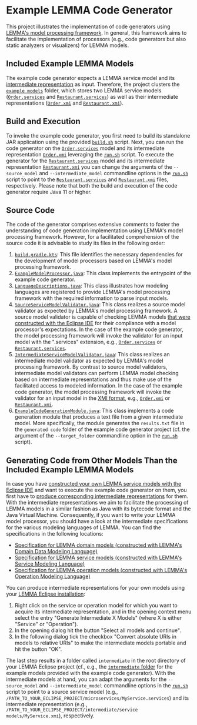 # Example LEMMA Code Generator

This project illustrates the implementation of code generators using
[LEMMA's model processing framework](https://github.com/SeelabFhdo/lemma/tree/main/de.fhdo.lemma.model_processing).
In general, this framework aims to facilitate the implementation of processors (e.g., code generators but also static
analyzers or visualizers) for LEMMA models.

## Included Example LEMMA Models
The example code generator expects a LEMMA service model and its
[intermediate representation](https://github.com/SeelabFhdo/lemma/tree/main/de.fhdo.lemma.service.intermediate.metamodel/doc/build/html)
as input. Therefore, the project clusters the [`example models`](example%20models) folder, which stores two LEMMA
service models ([`Order.services`](example%20models/microservices/Order.services) and
[`Restaurant.services`](example%20models/microservices/Restaurant.services)) as well as their intermediate
representations ([`Order.xmi`](example%20models/intermediate/service%20models/Order.xmi) and
[`Restaurant.xmi`](example%20models/intermediate/service%20models/Restaurant.xmi)).

## Build and Execution
To invoke the example code generator, you first need to build its standalone JAR application using the provided
[`build.sh`](build.sh) script. Next, you can run the code generator on the
[`Order.services`](example%20models/microservices/Order.services) model and its intermediate representation
[`Order.xmi`](example%20models/intermediate/service%20models/Order.xmi) leveraging the [`run.sh`](run.sh) script. To
execute the generator for the [`Restaurant.services`](example%20models/microservices/Restaurant.services) model and
its intermediate representation [`Restaurant.xmi`](example%20models/intermediate/service%20models/Restaurant.xmi) you
can change the arguments of the `--source_model` and `--intermediate_model` commandline options in the
[`run.sh`](run.sh) script to point to the [`Restaurant.services`](example%20models/microservices/Restaurant.services)
and [`Restaurant.xmi`](example%20models/intermediate/service%20models/Restaurant.xmi) files, respectively. Please note
that both the build and execution of the code generator require Java 11 or higher.

## Source Code
The code of the generator comprises extensive comments to foster the understanding of code generation implementation
using LEMMA's model processing framework. However, for a facilitated comprehension of the source code it is advisable to
study its files in the following order:
1. [`build.gradle.kts`](build.gradle.kts): This file identifies the necessary dependencies for the development of model
  processors based on LEMMA's model processing framework.
2. [`ExampleModelProcessor.java`](src/main/java/de/fhdo/lemma/examples/model_processing/ExampleModelProcessor.java):
  This class implements the entrypoint of the example code generator.
3. [`LanguageDescriptions.java`](src/main/java/de/fhdo/lemma/examples/model_processing/LanguageDescriptions.java): This
  class illustrates how modeling languages are registered to provide LEMMA's model processing framework with the
  required information to parse input models.
4. [`SourceServiceModelValidator.java`](src/main/java/de/fhdo/lemma/examples/model_processing/SourceServiceModelValidator.java):
  This class realizes a source model validator as expected by LEMMA's model processing framework. A source model
  validator is capable of checking LEMMA models
  [that were constructed with the Eclipse IDE](https://seelabfhdo.github.io/lemma-docs/getting-started/tour/index.html)
  for their compliance with a model processor's expectations. In the case of the example code generator, the model
  processing framework will invoke the validator for an input model with the ".services" extension, e.g.,
  [`Order.services`](example%20models/microservices/Order.services) or
  [`Restaurant.services`](example%20models/microservices/Restaurant.services).
5. [`IntermediateServiceModelValidator.java`](src/main/java/de/fhdo/lemma/examples/model_processing/IntermediateServiceModelValidator.java):
  This class realizes an intermediate model validator as expected by LEMMA's model processing framework. By contrast to
  source model validators, intermediate model validators can perform LEMMA model checking based on intermediate
  representations and thus make use of the facilitated access to modeled information. In the case of the example code
  generator, the model processing framework will invoke the validator for an input model in the
  [XMI format](https://www.omg.org/spec/XMI/2.5.1/About-XMI/), e.g.,
  [`Order.xmi`](example%20models/intermediate/service%20models/Order.xmi) or
  [`Restaurant.xmi`](example%20models/intermediate/service%20models/Restaurant.xmi).
6. [`ExampleCodeGenerationModule.java`](src/main/java/de/fhdo/lemma/examples/model_processing/ExampleCodeGenerationModule.java):
  This class implements a code generation module that produces a text file from a given intermediate model. More
  specifically, the module generates the `results.txt` file in the `generated code` folder of the example code generator
  project (cf. the argument of the `--target_folder` commandline option in the [`run.sh`](run.sh) script).

## Generating Code from Other Models Than the Included Example LEMMA Models
In case you have [constructed your own LEMMA service models with the Eclipse IDE](https://seelabfhdo.github.io/lemma-docs/getting-started/tour/index.html)
and want to execute the example code generator on them, you first have to
[produce corresponding intermediate representations](https://seelabfhdo.github.io/lemma-docs/developer-guide/intermediate-model-specifications/obtaining-intermediate-models/)
for them. With the intermediate representations we aim to facilitate the processing of LEMMA models in a
similar fashion as Java with its bytecode format and the Java Virtual Machine. Consequently, if you want to write your
LEMMA model processor, you should have a look at the intermediate specifications for the various modeling languages of
LEMMA. You can find the specifications in the following locations:
- [Specification for LEMMA domain models (constructed with LEMMA's Domain Data Modeling Language)](https://seelabfhdo.github.io/lemma-docs/developer-guide/intermediate-model-specifications/intermediate-domain-model-specification/)
- [Specification for LEMMA service models (constructed with LEMMA's Service Modeling Language)](https://seelabfhdo.github.io/lemma-docs/developer-guide/intermediate-model-specifications/intermediate-service-model-specification/)
- [Specification for LEMMA operation models (constructed with LEMMA's Operation Modeling Language)](https://seelabfhdo.github.io/lemma-docs/developer-guide/intermediate-model-specifications/intermediate-operation-model-specification/)

You can produce intermediate representations for your own models using your
[LEMMA Eclipse installation](https://seelabfhdo.github.io/lemma-docs/getting-started/index.html):
1. Right click on the service or operation model for which you want to acquire its intermediate representation, and in
  the opening context menu select the entry "Generate Intermediate X Models" (where X is either "Service" or
  "Operation").
2. In the opening dialog hit the button "Select all models and continue".
3. In the following dialog tick the checkbox "Convert absolute URIs in models to relative URIs" to make the intermediate
  models portable and hit the button "OK".

The last step results in a folder called `intermediate` in the root directory of your LEMMA Eclipse project (cf., e.g.,
the [`intermediate` folder](example%20models/intermediate) for the example models provided with the example code
generator). With the intermediate models at hand, you can adapt the arguments for the `--source_model` and
`--intermediate_model` commandline options in the [`run.sh`](run.sh) script to point to a source service model (e.g.,
`/PATH_TO_YOUR_ECLIPSE_PROJECT/microservices/MyService.services`) and its intermediate representation (e.g.,
`/PATH_TO_YOUR_ECLIPSE_PROJECT/intermediate/service models/MyService.xmi`), respectively.